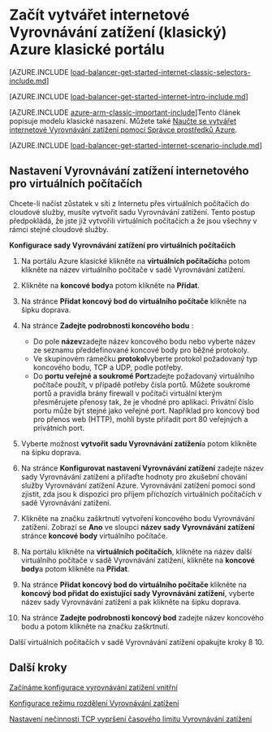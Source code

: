
<properties
   pageTitle="Začít vytvářet internetové Vyrovnávání zatížení v modelu klasické nasazení na portálu Azure klasické | Microsoft Azure"
   description="Naučte se vytvářet internetové Vyrovnávání zatížení v modelu klasické nasazení na portálu Azure klasické"
   services="load-balancer"
   documentationCenter="na"
   authors="sdwheeler"
   manager="carmonm"
   editor=""
   tags="azure-service-management"
/>
<tags
   ms.service="load-balancer"
   ms.devlang="na"
   ms.topic="get-started-article"
   ms.tgt_pltfrm="na"
   ms.workload="infrastructure-services"
   ms.date="08/31/2016"
   ms.author="sewhee" />

# <a name="get-started-creating-an-internet-facing-load-balancer-classic-in-the-azure-classic-portal"></a>Začít vytvářet internetové Vyrovnávání zatížení (klasický) Azure klasické portálu

[AZURE.INCLUDE [load-balancer-get-started-internet-classic-selectors-include.md](../../includes/load-balancer-get-started-internet-classic-selectors-include.md)]

[AZURE.INCLUDE [load-balancer-get-started-internet-intro-include.md](../../includes/load-balancer-get-started-internet-intro-include.md)]

[AZURE.INCLUDE [azure-arm-classic-important-include](../../includes/azure-arm-classic-important-include.md)]Tento článek popisuje modelu klasické nasazení. Můžete také [Naučte se vytvářet internetové Vyrovnávání zatížení pomocí Správce prostředků Azure](load-balancer-get-started-internet-arm-ps.md).

[AZURE.INCLUDE [load-balancer-get-started-internet-scenario-include.md](../../includes/load-balancer-get-started-internet-scenario-include.md)]


## <a name="set-up-an-internet-facing-load-balancer-for-virtual-machines"></a>Nastavení Vyrovnávání zatížení internetového pro virtuálních počítačích

Chcete-li načíst zůstatek v síti z Internetu přes virtuálních počítačích do cloudové služby, musíte vytvořit sadu Vyrovnávání zatížení. Tento postup předpokládá, že jste již vytvořili virtuálních počítačích a že jsou všechny v rámci stejné cloudové služby.

**Konfigurace sady Vyrovnávání zatížení pro virtuálních počítačích**

1. Na portálu Azure klasické klikněte na **virtuálních počítačích**a potom klikněte na název virtuálního počítače v sadě Vyrovnávání zatížení.

2. Klikněte na **koncové body**a potom klikněte na **Přidat**.

3. Na stránce **Přidat koncový bod do virtuálního počítače** klikněte na šipku doprava.

4. Na stránce **Zadejte podrobnosti koncového bodu** :

    * Do pole **název**zadejte název koncového bodu nebo vyberte název ze seznamu předdefinované koncové body pro běžné protokoly.
    * Ve skupinovém rámečku **protokol**vyberte protokol požadovaný typ koncového bodu, TCP a UDP, podle potřeby.
    * Do **portu veřejné a soukromé Port**zadejte požadovaný virtuálního počítače použít, v případě potřeby čísla portů. Můžete soukromé portů a pravidla brány firewall v počítači virtuální kterým přesměrujete přenosy tak, že je vhodné pro aplikaci. Privátní číslo portu může být stejné jako veřejné port. Například pro koncový bod pro přenos web (HTTP), mohli byste přiřadit port 80 veřejných a privátních port.

5. Vyberte možnost **vytvořit sadu Vyrovnávání zatížení**a potom klikněte na šipku doprava.

6. Na stránce **Konfigurovat nastavení Vyrovnávání zatížení** zadejte název sady Vyrovnávání zatížení a přiřaďte hodnoty pro zkušební chování služby Vyrovnávání zatížení Azure. Vyrovnávání zatížení pomocí sond zjistit, zda jsou k dispozici pro příjem příchozích virtuálních počítačích v sadě Vyrovnávání zatížení.

7. Klikněte na značku zaškrtnutí vytvoření koncového bodu Vyrovnávání zatížení. Zobrazí se **Ano** ve sloupci **název sady Vyrovnávání zatížení** stránce **koncové body** virtuálního počítače.

8. Na portálu klikněte na **virtuálních počítačích**, klikněte na název další virtuálního počítače v sadě Vyrovnávání zatížení, klikněte na **koncové body**a potom klikněte na **Přidat**.

9. Na stránce **Přidat koncový bod do virtuálního počítače** klikněte na **koncový bod přidat do existující sady Vyrovnávání zatížení**, vyberte název sady Vyrovnávání zatížení a pak klikněte na šipku doprava.

10. Na stránce **Zadejte podrobnosti koncový bod** zadejte název koncového bodu a potom klikněte na značku zaškrtnutí.

Další virtuálních počítačích v sadě Vyrovnávání zatížení opakujte kroky 8 10.



## <a name="next-steps"></a>Další kroky

[Začínáme konfigurace vyrovnávání zatížení vnitřní](load-balancer-get-started-ilb-arm-ps.md)

[Konfigurace režimu rozdělení Vyrovnávání zatížení](load-balancer-distribution-mode.md)

[Nastavení nečinnosti TCP vypršení časového limitu Vyrovnávání zatížení](load-balancer-tcp-idle-timeout.md)

